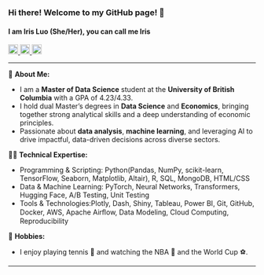 ### Hi there! Welcome to my GitHub page! 👋
#### I am Iris Luo (She/Her), you can call me Iris

<a href="https://www.linkedin.com/in/iris-luo/" rel="nofollow noreferrer">
  <img src="https://upload.wikimedia.org/wikipedia/commons/c/ca/LinkedIn_logo_initials.png" alt="LinkedIn" width=20 height=auto>
</a>
<a href="mailto:iris0614ubc@gmail.com" rel="nofollow noreferrer">
 <img src="https://upload.wikimedia.org/wikipedia/commons/thumb/e/ec/Circle-icons-mail.svg/800px-Circle-icons-mail.svg.png" alt="mail" width=20 height=auto>
</a>
<a href="https://github.com/iris0614" rel="nofollow noreferrer">
  <img src="https://upload.wikimedia.org/wikipedia/commons/9/91/Octicons-mark-github.svg" alt="GitHub" width=20 height=auto>
</a>

---

🔭 **About Me:**
- I am a **Master of Data Science** student at the **University of British Columbia** with a GPA of 4.23/4.33.
- I hold dual Master’s degrees in **Data Science** and **Economics**, bringing together strong analytical skills and a deep understanding of economic principles.
- Passionate about **data analysis**, **machine learning**, and leveraging AI to drive impactful, data-driven decisions across diverse sectors.

👨‍💻 **Technical Expertise:**
- Programming & Scripting: Python(Pandas, NumPy, scikit-learn, TensorFlow, Seaborn, Matplotlib, Altair), R, SQL, MongoDB, HTML/CSS
- Data & Machine Learning: PyTorch, Neural Networks, Transformers, Hugging Face, A/B Testing, Unit Testing
- Tools & Technologies:Plotly, Dash, Shiny, Tableau, Power BI, Git, GitHub, Docker, AWS, Apache Airﬂow, Data Modeling, Cloud Computing, Reproducibility

🌱 **Hobbies:**
- I enjoy playing tennis 🎾 and watching the NBA 🏀 and the World Cup ⚽.

---

<!--
**Iris** is a ✨ _special_ ✨ repository because its `README.md` (this file) appears on your GitHub profile.

Here are some ideas to get you started:

- 🔭 I’m currently working on ...
- 🌱 I’m currently learning ...
- 👯 I’m looking to collaborate on ...
- 🤔 I’m looking for help with ...
- 💬 Ask me about ...
- 📫 How to reach me: ...
- 😄 Pronouns: ...
- ⚡ Fun fact: ...
-->
